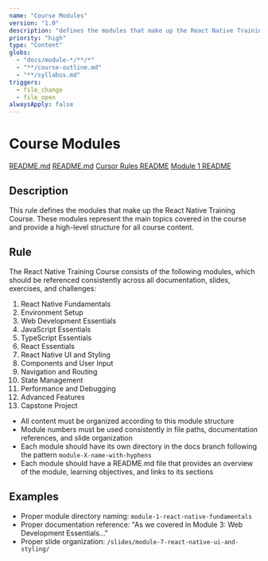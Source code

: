 ```yaml
---
name: "Course Modules"
version: "1.0"
description: "defines the modules that make up the React Native Training Course. These modules represent the main topics covered in the course and provide a high-level structure for all course content"
priority: "high"
type: "Content"
globs: 
  - "docs/module-*/**/*"
  - "**/course-outline.md"
  - "**/syllabus.md"
triggers:
  - file_change
  - file_open
alwaysApply: false
---
```


# Course Modules

[README.md](mdc:README.md)
[README.md](mdc:docs/README.md)
[Cursor Rules README](mdc:.cursor/README.md)
[Module 1 README](mdc:docs/module-1-react-native-fundamentals/README.md)


## Description
This rule defines the modules that make up the React Native Training Course. These modules represent the main topics covered in the course and provide a high-level structure for all course content.

## Rule
The React Native Training Course consists of the following modules, which should be referenced consistently across all documentation, slides, exercises, and challenges:

1. React Native Fundamentals
2. Environment Setup
3. Web Development Essentials
4. JavaScript Essentials
5. TypeScript Essentials
6. React Essentials
7. React Native UI and Styling
8. Components and User Input
9. Navigation and Routing
10. State Management
11. Performance and Debugging
12. Advanced Features
13. Capstone Project

- All content must be organized according to this module structure
- Module numbers must be used consistently in file paths, documentation references, and slide organization
- Each module should have its own directory in the docs branch following the pattern `module-X-name-with-hyphens`
- Each module should have a README.md file that provides an overview of the module, learning objectives, and links to its sections

## Examples
- Proper module directory naming: `module-1-react-native-fundamentals`
- Proper documentation reference: "As we covered in Module 3: Web Development Essentials..."
- Proper slide organization: `/slides/module-7-react-native-ui-and-styling/` 
